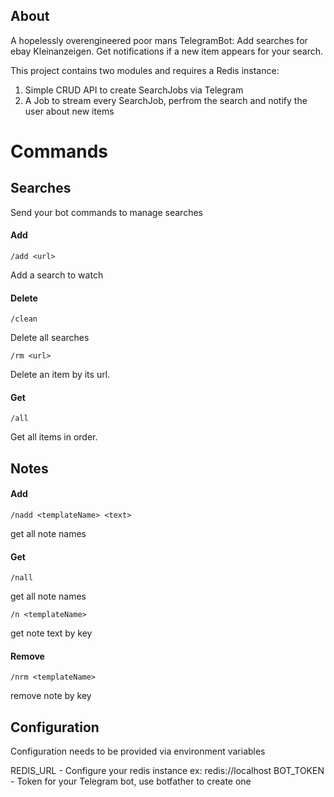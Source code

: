 ## About

A hopelessly overengineered poor mans TelegramBot: Add searches for ebay Kleinanzeigen.
Get notifications if a new item appears for your search.

This project contains two modules and requires a Redis instance:

1. Simple CRUD API to create SearchJobs via Telegram
2. A Job to stream every SearchJob, perfrom the search and notify the user about new items


# Commands

## Searches

Send your bot commands to manage searches

#### Add


`/add <url>`

Add a search to watch

#### Delete

`/clean`

Delete all searches

`/rm <url>`

Delete an item by its url.

#### Get

`/all`

Get all items in order. 

## Notes

#### Add

`/nadd <templateName> <text>`

get all note names

#### Get

`/nall`

get all note names

`/n <templateName>`

get note text by key

#### Remove

`/nrm <templateName>`

remove note by key




## Configuration

Configuration needs to be provided via environment variables

REDIS_URL - Configure your redis instance ex: redis://localhost
BOT_TOKEN - Token for your Telegram bot, use botfather to create one

